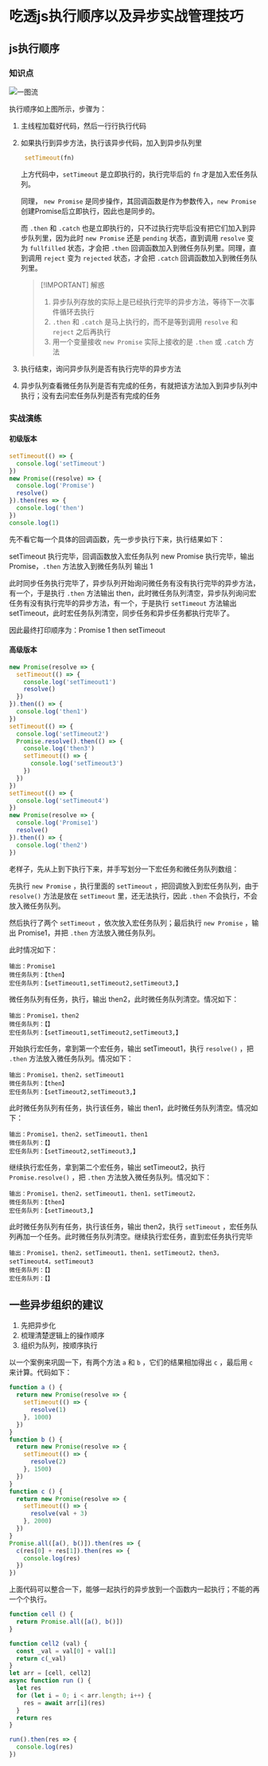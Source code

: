 # 吃透js执行顺序以及异步实战管理技巧

## js执行顺序

### 知识点

![一图流](https://pic1.imgdb.cn/item/67bd2db7d0e0a243d4044106.png)

<SpecialWords text="JS" />执行顺序如上图所示，步骤为：

1. 主线程加载好代码，然后一行行执行代码
2. 如果执行到异步方法，执行该异步代码，加入到异步队列里
   
   ```js
    setTimeout(fn)
   ```
   上方代码中，`setTimeout` 是立即执行的，执行完毕后的 `fn` 才是加入宏任务队列。

   <SpecialWords text="Promise" />同理， `new Promise` 是同步操作，其回调函数是作为参数传入，`new Promise` 创建<span class="special_words terminology">Promise</span>后立即执行，因此也是同步的。

   而 `.then` 和 `.catch` 也是立即执行的，只不过执行完毕后没有把它们加入到异步队列里，因为此时 `new Promise` 还是 `pending` 状态，直到调用 `resolve` 变为 `fullfilled` 状态，才会把 `.then` 回调函数加入到微任务队列里。同理，直到调用 `reject` 变为 `rejected` 状态，才会把 `.catch` 回调函数加入到微任务队列里。

   > [!IMPORTANT] 解惑
   > 1. 异步队列存放的实际上是已经执行完毕的异步方法，等待下一次事件循环去执行
   > 2. `.then` 和 `.catch` 是马上执行的，而不是等到调用 `resolve` 和 `reject` 之后再执行
   > 3. 用一个变量接收 `new Promise` 实际上接收的是 `.then` 或 `.catch` 方法

3. 执行结束，询问异步队列是否有执行完毕的异步方法
4. 异步队列查看微任务队列是否有完成的任务，有就把该方法加入到异步队列中执行；没有去问宏任务队列是否有完成的任务

### 实战演练

#### 初级版本

```js
setTimeout(() => {
  console.log('setTimeout')
})
new Promise((resolve) => {
  console.log('Promise')
  resolve()
}).then(res => {
  console.log('then')
})
console.log(1)
```

先不看它每一个具体的回调函数，先一步步执行下来，执行结果如下：

setTimeout 执行完毕，回调函数放入宏任务队列
new Promise 执行完毕，输出 Promise，`.then` 方法放入到微任务队列
输出 1

此时同步任务执行完毕了，异步队列开始询问微任务有没有执行完毕的异步方法，有一个，于是执行 `.then` 方法输出 then，此时微任务队列清空，异步队列询问宏任务有没有执行完毕的异步方法，有一个，于是执行 `setTimeout` 方法输出 setTimeout，此时宏任务队列清空，同步任务和异步任务都执行完毕了。

因此最终打印顺序为：Promise 1 then setTimeout

#### 高级版本

```js
new Promise(resolve => {
  setTimeout(() => {
    console.log('setTimeout1')
    resolve()
  })
}).then(() => {
  console.log('then1')
})
setTimeout(() => {
  console.log('setTimeout2')
  Promise.resolve().then(() => {
    console.log('then3')
    setTimeout(() => {
      console.log('setTimeout3')
    })
  })
})
setTimeout(() => {
  console.log('setTimeout4')
})
new Promise(resolve => {
  console.log('Promise1')
  resolve()
}).then(() => {
  console.log('then2')
})
```

老样子，先从上到下执行下来，并手写划分一下宏任务和微任务队列数组：

先执行 `new Promise` ，执行里面的 `setTimeout` ，把回调放入到宏任务队列，由于 `resolve()` 方法是放在 `setTimeout` 里，还无法执行，因此 `.then` 不会执行，不会放入微任务队列。

然后执行了两个 `setTimeout` ，依次放入宏任务队列；最后执行 `new Promise` ，输出 Promise1，并把 `.then` 方法放入微任务队列。

此时情况如下：

```
输出：Promise1
微任务队列：【then】
宏任务队列：【setTimeout1,setTimeout2,setTimeout3,】
```

微任务队列有任务，执行，输出 then2，此时微任务队列清空。情况如下：

```
输出：Promise1，then2
微任务队列：【】
宏任务队列：【setTimeout1,setTimeout2,setTimeout3,】
```

开始执行宏任务，拿到第一个宏任务，输出 setTimeout1，执行 `resolve()` ，把 `.then` 方法放入微任务队列。情况如下：

```
输出：Promise1，then2，setTimeout1
微任务队列：【then】
宏任务队列：【setTimeout2,setTimeout3,】
```

此时微任务队列有任务，执行该任务，输出 then1，此时微任务队列清空。情况如下：

```
输出：Promise1，then2，setTimeout1，then1
微任务队列：【】
宏任务队列：【setTimeout2,setTimeout3,】
```

继续执行宏任务，拿到第二个宏任务，输出 setTimeout2，执行 `Promise.resolve()` ，把 `.then` 方法放入微任务队列。情况如下：

```
输出：Promise1，then2，setTimeout1，then1，setTimeout2，
微任务队列：【then】
宏任务队列：【setTimeout3,】
```

此时微任务队列有任务，执行该任务，输出 then2，执行 `setTimeout` ，宏任务队列再加一个任务。此时微任务队列清空。继续执行宏任务，直到宏任务执行完毕

```
输出：Promise1，then2，setTimeout1，then1，setTimeout2，then3，setTimeout4，setTimeout3
微任务队列：【】
宏任务队列：【】
```

## 一些异步组织的建议

1. 先把异步<SpecialWords text="Promise" />化
2. 梳理清楚逻辑上的操作顺序
3. 组织为队列，按顺序执行

以一个案例来巩固一下，有两个方法 `a` 和 `b` ，它们的结果相加得出 `c` ，最后用 `c` 来计算。代码如下：

```js
function a () {
  return new Promise(resolve => {
    setTimeout(() => {
      resolve(1)
    }, 1000)
  })
}
function b () {
  return new Promise(resolve => {
    setTimeout(() => {
      resolve(2)
    }, 1500)
  })
}
function c () {
  return new Promise(resolve => {
    setTimeout(() => {
      resolve(val + 3)
    }, 2000)
  })
}
Promise.all([a(), b()]).then(res => {
  c(res[0] + res[1]).then(res => {
    console.log(res)
  })
})
```

上面代码可以整合一下，能够一起执行的异步放到一个函数内一起执行；不能的再一个个执行。

```js
function cell () {
  return Promise.all([a(), b()])
}

function cell2 (val) {
  const _val = val[0] + val[1]
  return c(_val)
}
let arr = [cell, cell2]
async function run () {
  let res
  for (let i = 0; i < arr.length; i++) {
    res = await arr[i](res)
  }
  return res
}

run().then(res => {
  console.log(res)
})
```